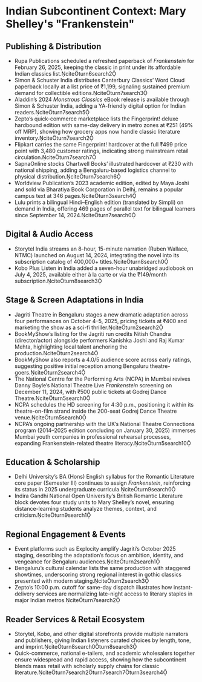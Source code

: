 # Indian Subcontinent Context: Mary Shelley's "Frankenstein"

## Publishing & Distribution
- Rupa Publications scheduled a refreshed paperback of *Frankenstein* for February 26, 2025, keeping the classic in print under its affordable Indian classics list.citeturn6search2
- Simon & Schuster India distributes Canterbury Classics’ Word Cloud paperback locally at a list price of ₹1,199, signaling sustained premium demand for collectible editions.citeturn7search3
- Aladdin’s 2024 *Monstrous Classics* eBook release is available through Simon & Schuster India, adding a YA-friendly digital option for Indian readers.citeturn7search5
- Zepto’s quick-commerce marketplace lists the Fingerprint! deluxe hardbound edition with same-day delivery in metro zones at ₹251 (49% off MRP), showing how grocery apps now handle classic literature inventory.citeturn7search2
- Flipkart carries the same Fingerprint! hardcover at the full ₹499 price point with 3,480 customer ratings, indicating strong mainstream retail circulation.citeturn7search7
- SapnaOnline stocks Chartwell Books’ illustrated hardcover at ₹230 with national shipping, adding a Bengaluru-based logistics channel to physical distribution.citeturn7search6
- Worldview Publication’s 2023 academic edition, edited by Maya Joshi and sold via Bharatiya Book Corporation in Delhi, remains a popular campus text at 346 pages.citeturn3search4
- Lulu prints a bilingual Hindi–English edition (translated by Simpli) on demand in India, offering 469 pages of parallel text for bilingual learners since September 14, 2024.citeturn7search0

## Digital & Audio Access
- Storytel India streams an 8-hour, 15-minute narration (Ruben Wallace, NTMC) launched on August 14, 2024, integrating the novel into its subscription catalog of 400,000+ titles.citeturn8search0
- Kobo Plus Listen in India added a seven-hour unabridged audiobook on July 4, 2025, available either à la carte or via the ₹149/month subscription.citeturn8search3

## Stage & Screen Adaptations in India
- Jagriti Theatre in Bengaluru stages a new dramatic adaptation across four performances on October 4–5, 2025, pricing tickets at ₹400 and marketing the show as a sci-fi thriller.citeturn2search2
- BookMyShow’s listing for the Jagriti run credits Nitish Chandra (director/actor) alongside performers Kanishka Joshi and Raj Kumar Mehta, highlighting local talent anchoring the production.citeturn2search4
- BookMyShow also reports a 4.0/5 audience score across early ratings, suggesting positive initial reception among Bengaluru theatre-goers.citeturn2search4
- The National Centre for the Performing Arts (NCPA) in Mumbai revives Danny Boyle’s National Theatre Live *Frankenstein* screening on December 11, 2024, with ₹500 public tickets at Godrej Dance Theatre.citeturn5search0
- NCPA schedules the HD screening for 4:30 p.m., positioning it within its theatre-on-film strand inside the 200-seat Godrej Dance Theatre venue.citeturn5search0
- NCPA’s ongoing partnership with the UK’s National Theatre Connections program (2014–2025 edition concluding on January 30, 2025) immerses Mumbai youth companies in professional rehearsal processes, expanding Frankenstein-related theatre literacy.citeturn5search10

## Education & Scholarship
- Delhi University’s BA (Hons) English syllabus for the Romantic Literature core paper (Semester III) continues to assign *Frankenstein*, reinforcing its status in 2025 undergraduate curricula.citeturn9search0
- Indira Gandhi National Open University’s British Romantic Literature block devotes four study units to Mary Shelley’s novel, ensuring distance-learning students analyze themes, context, and criticism.citeturn9search1

## Regional Engagement & Events
- Event platforms such as Explocity amplify Jagriti’s October 2025 staging, describing the adaptation’s focus on ambition, identity, and vengeance for Bengaluru audiences.citeturn2search1
- Bengaluru’s cultural calendar lists the same production with staggered showtimes, underscoring strong regional interest in gothic classics presented with modern staging.citeturn2search3
- Zepto’s 10:00 p.m. cutoff for same-day dispatch illustrates how instant-delivery services are normalizing late-night access to literary staples in major Indian metros.citeturn7search2

## Reader Services & Retail Ecosystem
- Storytel, Kobo, and other digital storefronts provide multiple narrators and publishers, giving Indian listeners curated choices by length, tone, and imprint.citeturn8search0turn8search3
- Quick-commerce, national e-tailers, and academic wholesalers together ensure widespread and rapid access, showing how the subcontinent blends mass retail with scholarly supply chains for classic literature.citeturn7search2turn7search7turn3search4
